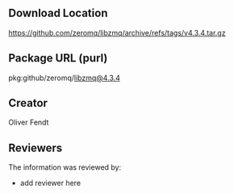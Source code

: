 ## Download Location

https://github.com/zeromq/libzmq/archive/refs/tags/v4.3.4.tar.gz

## Package URL (purl)

pkg:github/zeromq/libzmq@4.3.4

## Creator

Oliver Fendt

## Reviewers

The information was reviewed by:

* add reviewer here

